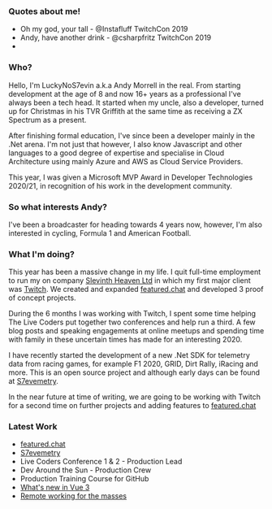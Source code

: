 <!--
**LuckyNoS7evin/luckynos7evin** is a ✨ _special_ ✨ repository because its `README.md` (this file) appears on your GitHub profile.

Here are some ideas to get you started:

- 🔭 I’m currently working on ...
- 🌱 I’m currently learning ...
- 👯 I’m looking to collaborate on ...
- 🤔 I’m looking for help with ...
- 💬 Ask me about ...
- 📫 How to reach me: ...
- 😄 Pronouns: ...
- ⚡ Fun fact: ...
-->

### Quotes about me!
 - Oh my god, your tall - @Instafluff TwitchCon 2019
 - Andy, have another drink - @csharpfritz TwitchCon 2019
 - 

### Who?

Hello, I'm LuckyNoS7evin a.k.a Andy Morrell in the real. From starting development at the age of 8 and now 16+ years as a professional I've always been a tech head. It started when my uncle, also a developer, turned up for Christmas in his TVR Griffith at the same time as receiving a ZX Spectrum as a present.

After finishing formal education, I've since been a developer mainly in the .Net arena. I'm not just that however, I also know Javascript and other languages to a good degree of expertise and specialise in Cloud Architecture using mainly Azure and AWS as Cloud Service Providers.

This year, I was given a Microsoft MVP Award in Developer Technologies 2020/21, in recognition of his work in the development community.

### So what interests Andy?

I've been a broadcaster for heading towards 4 years now, however, I'm also interested in cycling, Formula 1 and American Football.

### What I'm doing?

This year has been a massive change in my life. I quit full-time employment to run my on company [Slevinth Heaven Ltd](https://slevinthheaven.com) in which my first major client was [Twitch](https://twitch.tv). We created and expanded [featured.chat](https://featured.chat) and developed 3 proof of concept projects.

During the 6 months I was working with Twitch, I spent some time helping The Live Coders put together two conferences and help run a third. A few blog posts and speaking engagements at online meetups and spending time with family in these uncertain times has made for an interesting 2020.

I have recently started the development of a new .Net SDK for telemetry data from racing games, for example F1 2020, GRID, Dirt Rally, iRacing and more. This is an open source project and although early days can be found at [S7evemetry](https://github.com/LuckyNoS7evin/s7evemetry).

In the near future at time of writing, we are going to be working with Twitch for a second time on further projects and adding features to [featured.chat](https://featured.chat)

### Latest Work

- [featured.chat](https://featured.chat)
- [S7evemetry](https://github.com/SlevinthHeaven/s7evemetry)
- Live Coders Conference 1 & 2 - Production Lead
- Dev Around the Sun - Production Crew
- Production Training Course for GitHub
- [What's new in Vue 3](https://www.grapecity.com/blogs/whats-new-in-vue-3)
- [Remote working for the masses](https://cloudblogs.microsoft.com/industry-blog/en-gb/technetuk/2020/05/19/remote-working-for-the-masses/)

